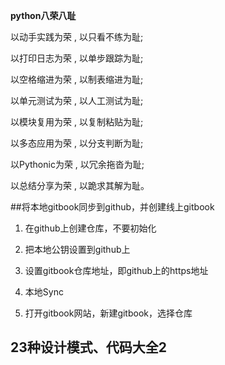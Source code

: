 


**python八荣八耻**

以动手实践为荣 , 以只看不练为耻;

以打印日志为荣 , 以单步跟踪为耻;

以空格缩进为荣 , 以制表缩进为耻;

以单元测试为荣 , 以人工测试为耻;

以模块复用为荣 , 以复制粘贴为耻;

以多态应用为荣 , 以分支判断为耻;

以Pythonic为荣 , 以冗余拖沓为耻;

以总结分享为荣 , 以跪求其解为耻。

##将本地gitbook同步到github，并创建线上gitbook

1. 在github上创建仓库，不要初始化

2. 把本地公钥设置到github上

3. 设置gitbook仓库地址，即github上的https地址

4. 本地Sync

5. 打开gitbook网站，新建gitbook，选择仓库

## 23种设计模式、代码大全2



